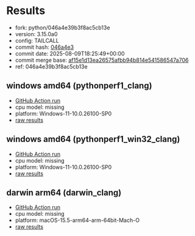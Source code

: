 # Results

- fork: python/046a4e39b3f8ac5cb13e
- version: 3.15.0a0
- config: TAILCALL
- commit hash: [046a4e3](https://github.com/python/cpython/commit/046a4e3)
- commit date: 2025-08-09T18:25:49+00:00
- commit merge base: [af15e1d13ea26575afbb94b814e541586547a706](https://github.com/python/cpython/commit/af15e1d13ea26575afbb94b814e541586547a706)
- ref: 046a4e39b3f8ac5cb13e

## windows amd64 (pythonperf1_clang)

- [GitHub Action run](https://github.com/faster-cpython/benchmarking/actions/runs/16855058191)
- cpu model: missing
- platform: Windows-11-10.0.26100-SP0
- [raw results](bm-20250809-pythonperf1_clang-amd64-python-046a4e39b3f8ac5cb13e-3.15.0a0-046a4e3.json)

## windows amd64 (pythonperf1_win32_clang)

- [GitHub Action run](https://github.com/faster-cpython/benchmarking/actions/runs/16855058191)
- cpu model: missing
- platform: Windows-11-10.0.26100-SP0
- [raw results](bm-20250809-pythonperf1_win32_clang-amd64-python-046a4e39b3f8ac5cb13e-3.15.0a0-046a4e3.json)

## darwin arm64 (darwin_clang)

- [GitHub Action run](https://github.com/faster-cpython/benchmarking/actions/runs/16855058191)
- cpu model: missing
- platform: macOS-15.5-arm64-arm-64bit-Mach-O
- [raw results](bm-20250809-darwin_clang-arm64-python-046a4e39b3f8ac5cb13e-3.15.0a0-046a4e3.json)

